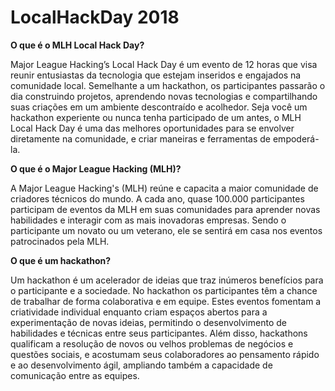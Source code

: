 # LocalHackDay 2018 






**O que é o MLH Local Hack Day?**

Major League Hacking’s Local Hack Day é um evento de 12 horas que visa reunir entusiastas da tecnologia que estejam inseridos e engajados na comunidade local. Semelhante a um hackathon, os participantes passarão o dia construindo projetos, aprendendo novas tecnologias e compartilhando suas criações em um ambiente descontraído e acolhedor. Seja você um hackathon experiente ou nunca tenha participado de um antes, o MLH Local Hack Day é uma das melhores oportunidades para se envolver diretamente na comunidade, e criar maneiras e ferramentas de empoderá-la.


**O que é o Major League Hacking (MLH)?**

A Major League Hacking's (MLH) reúne e capacita a maior comunidade de criadores técnicos do mundo. A cada ano, quase 100.000 participantes participam de eventos da MLH em suas comunidades para aprender novas habilidades e interagir com as mais inovadoras empresas. Sendo o participante um novato ou um veterano, ele se sentirá em casa nos eventos patrocinados pela MLH.


**O que é um hackathon?**

Um hackathon é um acelerador de ideias que traz inúmeros benefícios para o participante e a sociedade. No hackathon os participantes têm a chance de trabalhar de forma colaborativa e em equipe. Estes eventos fomentam a criatividade individual enquanto criam espaços abertos para a experimentação de novas ideias, permitindo o desenvolvimento de habilidades e técnicas entre seus participantes. Além disso, hackathons qualificam a resolução de novos ou velhos problemas de negócios e questões sociais, e acostumam seus colaboradores ao pensamento rápido e ao desenvolvimento ágil, ampliando também a capacidade de comunicação entre as equipes.
